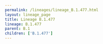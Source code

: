 ```yaml
---
permalink: /lineages/lineage_B.1.477.html
layout: lineage_page
title: Lineage B.1.477
lineage: B.1.477
parent: B.1
children: ['B.1.477']
---
```

